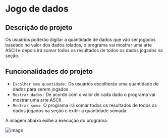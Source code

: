 # Jogo de dados

## Descrição do projeto
Os usuários poderão digitar a quantidade de dados que vão ser jogados baseado no valor dos dados rolados, o programa vai mostrar uma arte ASCII e depois irá somar todos os resultados de todos os dados jogados na seção.

## Funcionalidades do projeto
- `Escolher uma quantidade:` Os usuários escolherão uma quantidade de dados para serem jogados.
- `Mostrar dados:` De acordo com o valor de cada dado o programa vai mostrar uma arte ASCII.
- `Mostrar soma:` O programa irá somar todos os resultados de todos os dados jogados na seção e exibir a quantidade somada.

A imagem abaixo exibe a execução do programa:

![image](https://github.com/user-attachments/assets/4de2ce4c-d11d-4d94-87fc-db33695c8197)
